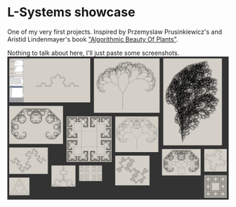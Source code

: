 # L-Systems showcase

 One of my very first projects. 
 Inspired by Przemyslaw Prusinkiewicz's and Aristid Lindenmayer's book
 ["Algorithmic Beauty Of Plants"](http://algorithmicbotany.org/papers/abop/abop.pdf).
 
 Nothing to talk about here, I'll just paste some screenshots.
 ![Collage of fractals](https://raw.githubusercontent.com/dahn-d/L-Systems-showcase/master/Screenshots/collage.png)
